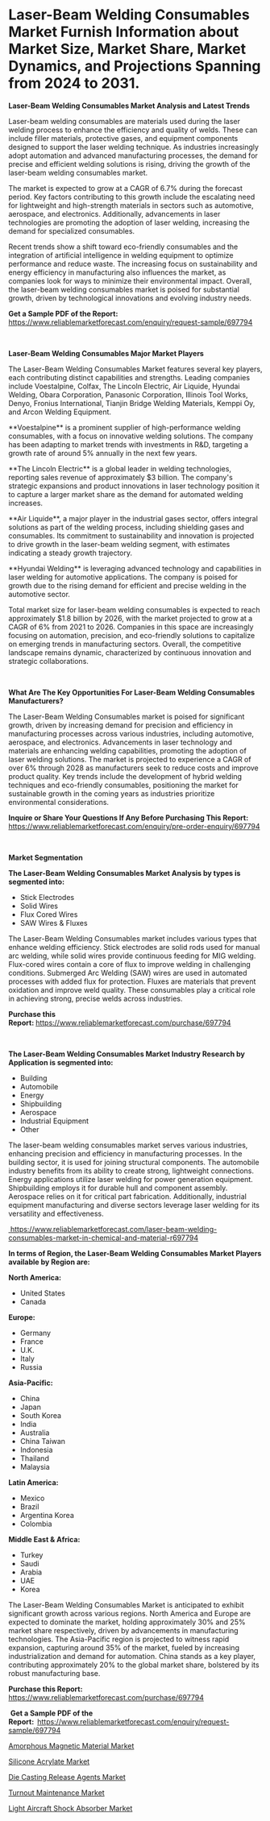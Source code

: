 <p><h1>Laser-Beam Welding Consumables Market Furnish Information about Market Size, Market Share, Market Dynamics, and Projections Spanning from 2024 to 2031.</h1></p><p><strong>Laser-Beam Welding Consumables Market Analysis and Latest Trends</strong></p>
<p><p>Laser-beam welding consumables are materials used during the laser welding process to enhance the efficiency and quality of welds. These can include filler materials, protective gases, and equipment components designed to support the laser welding technique. As industries increasingly adopt automation and advanced manufacturing processes, the demand for precise and efficient welding solutions is rising, driving the growth of the laser-beam welding consumables market.</p><p>The market is expected to grow at a CAGR of 6.7% during the forecast period. Key factors contributing to this growth include the escalating need for lightweight and high-strength materials in sectors such as automotive, aerospace, and electronics. Additionally, advancements in laser technologies are promoting the adoption of laser welding, increasing the demand for specialized consumables.</p><p>Recent trends show a shift toward eco-friendly consumables and the integration of artificial intelligence in welding equipment to optimize performance and reduce waste. The increasing focus on sustainability and energy efficiency in manufacturing also influences the market, as companies look for ways to minimize their environmental impact. Overall, the laser-beam welding consumables market is poised for substantial growth, driven by technological innovations and evolving industry needs.</p></p>
<p><strong>Get a Sample PDF of the Report:&nbsp;</strong> <a href="https://www.reliablemarketforecast.com/enquiry/request-sample/697794?utm_campaign=1129&utm_medium=2&utm_source=Github&utm_content=ia&utm_term=10122024&utm_id=laser-beam-welding-consumables">https://www.reliablemarketforecast.com/enquiry/request-sample/697794</a></p>
<p>&nbsp;</p>
<p><strong>Laser-Beam Welding Consumables Major Market Players</strong></p>
<p><p>The Laser-Beam Welding Consumables Market features several key players, each contributing distinct capabilities and strengths. Leading companies include Voestalpine, Colfax, The Lincoln Electric, Air Liquide, Hyundai Welding, Obara Corporation, Panasonic Corporation, Illinois Tool Works, Denyo, Fronius International, Tianjin Bridge Welding Materials, Kemppi Oy, and Arcon Welding Equipment.</p><p>**Voestalpine** is a prominent supplier of high-performance welding consumables, with a focus on innovative welding solutions. The company has been adapting to market trends with investments in R&D, targeting a growth rate of around 5% annually in the next few years. </p><p>**The Lincoln Electric** is a global leader in welding technologies, reporting sales revenue of approximately $3 billion. The company's strategic expansions and product innovations in laser technology position it to capture a larger market share as the demand for automated welding increases.</p><p>**Air Liquide**, a major player in the industrial gases sector, offers integral solutions as part of the welding process, including shielding gases and consumables. Its commitment to sustainability and innovation is projected to drive growth in the laser-beam welding segment, with estimates indicating a steady growth trajectory.</p><p>**Hyundai Welding** is leveraging advanced technology and capabilities in laser welding for automotive applications. The company is poised for growth due to the rising demand for efficient and precise welding in the automotive sector.</p><p>Total market size for laser-beam welding consumables is expected to reach approximately $1.8 billion by 2026, with the market projected to grow at a CAGR of 6% from 2021 to 2026. Companies in this space are increasingly focusing on automation, precision, and eco-friendly solutions to capitalize on emerging trends in manufacturing sectors. Overall, the competitive landscape remains dynamic, characterized by continuous innovation and strategic collaborations.</p></p>
<p>&nbsp;</p>
<p><strong>What Are The Key Opportunities For Laser-Beam Welding Consumables Manufacturers?</strong></p>
<p><p>The Laser-Beam Welding Consumables market is poised for significant growth, driven by increasing demand for precision and efficiency in manufacturing processes across various industries, including automotive, aerospace, and electronics. Advancements in laser technology and materials are enhancing welding capabilities, promoting the adoption of laser welding solutions. The market is projected to experience a CAGR of over 6% through 2028 as manufacturers seek to reduce costs and improve product quality. Key trends include the development of hybrid welding techniques and eco-friendly consumables, positioning the market for sustainable growth in the coming years as industries prioritize environmental considerations.</p></p>
<p><strong>Inquire or Share Your Questions If Any Before Purchasing This Report:</strong> <a href="https://www.reliablemarketforecast.com/enquiry/pre-order-enquiry/697794?utm_campaign=1129&utm_medium=2&utm_source=Github&utm_content=ia&utm_term=10122024&utm_id=laser-beam-welding-consumables">https://www.reliablemarketforecast.com/enquiry/pre-order-enquiry/697794</a></p>
<p>&nbsp;</p>
<p><strong>Market Segmentation</strong></p>
<p><strong>The Laser-Beam Welding Consumables Market Analysis by types is segmented into:</strong></p>
<p><ul><li>Stick Electrodes</li><li>Solid Wires</li><li>Flux Cored Wires</li><li>SAW Wires & Fluxes</li></ul></p>
<p><p>The Laser-Beam Welding Consumables market includes various types that enhance welding efficiency. Stick electrodes are solid rods used for manual arc welding, while solid wires provide continuous feeding for MIG welding. Flux-cored wires contain a core of flux to improve welding in challenging conditions. Submerged Arc Welding (SAW) wires are used in automated processes with added flux for protection. Fluxes are materials that prevent oxidation and improve weld quality. These consumables play a critical role in achieving strong, precise welds across industries.</p></p>
<p><strong>Purchase this Report:&nbsp;</strong><a href="https://www.reliablemarketforecast.com/purchase/697794?utm_campaign=1129&utm_medium=2&utm_source=Github&utm_content=ia&utm_term=10122024&utm_id=laser-beam-welding-consumables">https://www.reliablemarketforecast.com/purchase/697794</a></p>
<p>&nbsp;</p>
<p><strong>The Laser-Beam Welding Consumables Market Industry Research by Application is segmented into:</strong></p>
<p><ul><li>Building</li><li>Automobile</li><li>Energy</li><li>Shipbuilding</li><li>Aerospace</li><li>Industrial Equipment</li><li>Other</li></ul></p>
<p><p>The laser-beam welding consumables market serves various industries, enhancing precision and efficiency in manufacturing processes. In the building sector, it is used for joining structural components. The automobile industry benefits from its ability to create strong, lightweight connections. Energy applications utilize laser welding for power generation equipment. Shipbuilding employs it for durable hull and component assembly. Aerospace relies on it for critical part fabrication. Additionally, industrial equipment manufacturing and diverse sectors leverage laser welding for its versatility and effectiveness.</p></p>
<p><a href="https://www.reliablemarketforecast.com/laser-beam-welding-consumables-market-in-chemical-and-material-r697794?utm_campaign=1129&utm_medium=2&utm_source=Github&utm_content=ia&utm_term=10122024&utm_id=laser-beam-welding-consumables">&nbsp;https://www.reliablemarketforecast.com/laser-beam-welding-consumables-market-in-chemical-and-material-r697794</a></p>
<p><strong>In terms of Region, the Laser-Beam Welding Consumables Market Players available by Region are:</strong></p>
<p>
    <p> <strong> North America: </strong>
        <ul>
            <li>United States</li>
            <li>Canada</li>
        </ul>
        </p> 
    <p> <strong> Europe: </strong>
        <ul>
            <li>Germany</li>
            <li>France</li>
            <li>U.K.</li>
            <li>Italy</li>
            <li>Russia</li>
        </ul>
        </p> 
    <p> <strong> Asia-Pacific: </strong>
        <ul>
            <li>China</li>
            <li>Japan</li>
            <li>South Korea</li>
            <li>India</li>
            <li>Australia</li>
            <li>China Taiwan</li>
            <li>Indonesia</li>
            <li>Thailand</li>
            <li>Malaysia</li>
        </ul>
        </p> 
    <p> <strong> Latin America: </strong>
        <ul>
            <li>Mexico</li>
            <li>Brazil</li>
            <li>Argentina Korea</li>
            <li>Colombia</li>
        </ul>
        </p> 
    <p> <strong> Middle East & Africa: </strong>
        <ul>
            <li>Turkey</li>
            <li>Saudi</li>
            <li>Arabia</li>
            <li>UAE</li>
            <li>Korea</li>
        </ul>
    </p>
    </p>
<p><p>The Laser-Beam Welding Consumables Market is anticipated to exhibit significant growth across various regions. North America and Europe are expected to dominate the market, holding approximately 30% and 25% market share respectively, driven by advancements in manufacturing technologies. The Asia-Pacific region is projected to witness rapid expansion, capturing around 35% of the market, fueled by increasing industrialization and demand for automation. China stands as a key player, contributing approximately 20% to the global market share, bolstered by its robust manufacturing base.</p></p>
<p><strong>Purchase this Report: </strong><a href="https://www.reliablemarketforecast.com/purchase/697794?utm_campaign=1129&utm_medium=2&utm_source=Github&utm_content=ia&utm_term=10122024&utm_id=laser-beam-welding-consumables">https://www.reliablemarketforecast.com/purchase/697794</a></p>
<p>&nbsp;<strong>Get a Sample PDF of the Report:&nbsp;&nbsp;</strong><a href="https://www.reliablemarketforecast.com/enquiry/request-sample/697794?utm_campaign=1129&utm_medium=2&utm_source=Github&utm_content=ia&utm_term=10122024&utm_id=laser-beam-welding-consumables">https://www.reliablemarketforecast.com/enquiry/request-sample/697794</a></p>
<p><strong></strong></p>
<p><p><a href="https://www.linkedin.com/pulse/th-score-market-0ptye?utm_campaign=1129&utm_medium=2&utm_source=Github&utm_content=ia&utm_term=10122024&utm_id=laser-beam-welding-consumables">Amorphous Magnetic Material Market</a></p><p><a href="https://www.linkedin.com/pulse/th-score-market-0ptye?utm_campaign=1129&utm_medium=2&utm_source=Github&utm_content=ia&utm_term=10122024&utm_id=laser-beam-welding-consumables">Silicone Acrylate Market</a></p><p><a href="https://www.linkedin.com/pulse/th-score-market-0ptye?utm_campaign=1129&utm_medium=2&utm_source=Github&utm_content=ia&utm_term=10122024&utm_id=laser-beam-welding-consumables">Die Casting Release Agents Market</a></p><p><a href="https://www.linkedin.com/pulse/th-score-market-0ptye?utm_campaign=1129&utm_medium=2&utm_source=Github&utm_content=ia&utm_term=10122024&utm_id=laser-beam-welding-consumables">Turnout Maintenance Market</a></p><p><a href="https://github.com/GroverBarry/Market-Research-Report-List-7/blob/main/light-aircraft-shock-absorber-market.md?utm_campaign=1129&utm_medium=2&utm_source=Github&utm_content=ia&utm_term=10122024&utm_id=laser-beam-welding-consumables">Light Aircraft Shock Absorber Market</a></p></p>